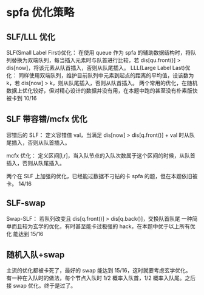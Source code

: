 # spfa 优化策略

## SLF/LLL 优化

SLF(Small Label First)优化： 在使用 queue 作为 spfa 的辅助数据结构时，将队列替换为双端队列，每当插入元素时与队首进行比较，若 dis[qu.front()] > dis[now]，将该元素从队首插入，否则从队尾插入。
LLL(Large Label Last)优化： 同样使用双端队列，维护目前队列中元素到起点的距离的平均值，设该数为 k，若 dis[now] > k，则从队尾插入，否则从队首插入。
两个常用的优化，在随机数据上优化较好，但对精心设计的数据并没有用，在本题中跑的甚至没有朴素版快
被卡到 10/16

## SLF 带容错/mcfx 优化

容错后的 SLF： 定义容错值 val，当满足 dis[now] > dis[q.front()] + val 时从队尾插入，否则从队首插入。

mcfx 优化： 定义区间[l,r]，当入队节点的入队次数属于这个区间的时候，从队首插入，否则从队尾插入。

两个在 SLF 上加强的优化，已经能过数据不刁钻的卡 spfa 的题，但在本题依旧被卡。
14/16

## SLF-swap

Swap-SLF： 若队列改变且 dis[q.front()] > dis[q.back()]，交换队首队尾
一种简单而且较为玄学的优化，有时甚至能卡过极强的 hack，在本题中优于以上所有优化
能达到 15/16

## 随机入队+swap

主流的优化都被卡死了，最好的 swap 能达到 15/16，这时就要考虑玄学优化。
有一种在入队时的做法，每个节点入队时 1/2 概率入队首，1/2 概率入队尾。之后接 swap 优化。终于是过了。
